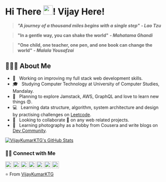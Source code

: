 # Hi There <img src="https://raw.githubusercontent.com/iampavangandhi/iampavangandhi/master/gifs/Hi.gif" width="30px">! Vijay Here!

> **_"A journey of a thousand miles begins with a single step"_** **_- Lao Tzu_**

> **"In a gentle way, you can shake the world"** **_- Mahatama Ghandi_**

> **"One child, one teacher, one pen, and one book can change the world"** **_- Malala Yousafzai_**

## 👨🏻‍💻 About Me

- 🔭 &nbsp; Working on improving my full stack web development skills.
- 🎓 &nbsp; Studying Computer Technology at University of Computer Studies, Mandalay. 
- 🌱 &nbsp; Planning to explore Jamstack, AWS, GraphQL and love to learn new things 😍.
- 💻 &nbsp; Learning data structure, algorithm, system architecture and design by practising challenges on [Leetcode](https://leetcode.com/vijaykumarktg/).
- 💼 &nbsp; Looking to collaborate 👯 on any web related projects.
- 🤔 &nbsp; Learning photography as a hobby from Cousera and write blogs on [Dev Community](https://dev.to/vijaykumarktg18).

[![VijayKumarKTG's GitHub Stats](https://github-readme-stats.vercel.app/api?username=VijayKumarKTG&show_icons=true)](https://github.com/VijayKumarKTG)

<h3> 🤝🏻 Connect with Me </h3>

<a href="https://vijaykumarktg.tech">
  <img align="left" alt="Vijay's Portfolio" width="22px" src="https://cdn.jsdelivr.net/npm/@fortawesome/fontawesome-free@5.14.0/svgs/solid/globe.svg" />
</a>
<a href="mailto:vijaykumarktg18@gmail.com">
  <img align="left" alt="Mail to Vijay" width="22px" src="https://cdn.jsdelivr.net/npm/@fortawesome/fontawesome-free@5.14.0/svgs/solid/mail-bulk.svg" />
</a>
<a href="https://www.linkedin.com/in/vijaykumarktg/">
  <img align="left" alt="Vijay's Linkdein" width="22px" src="https://cdn.jsdelivr.net/npm/simple-icons@v3/icons/linkedin.svg" />
</a>
<a href="https://twitter.com/vijaykumarktg18">
  <img align="left" alt="Vijay's Twitter" width="22px" src="https://cdn.jsdelivr.net/npm/simple-icons@v3/icons/twitter.svg" />
</a>
<a href="https://stackoverflow.com/users/10521908/vijay-kumar">
  <img align="left" alt="Vijay's Linkdein" width="22px" src="https://cdn.jsdelivr.net/npm/simple-icons@3.7.0/icons/stackoverflow.svg" />
</a>
<a href="https://www.instagram.com/vijaykumarktg18/">
  <img align="left" alt="Vijay's Instagram" width="22px" src="https://cdn.jsdelivr.net/npm/@fortawesome/fontawesome-free@5.14.0/svgs/brands/instagram.svg" />
</a>
<a href="https://web.facebook.com/profile.php?id=100022369323480">
  <img align="left" alt="Vijay's Facebook" width="22px" src="https://cdn.jsdelivr.net/npm/@fortawesome/fontawesome-free@5.14.0/svgs/brands/facebook.svg" />
</a>
<br />

⭐️ From [VijayKumarKTG](https://github.com/VijayKumarKTG)
